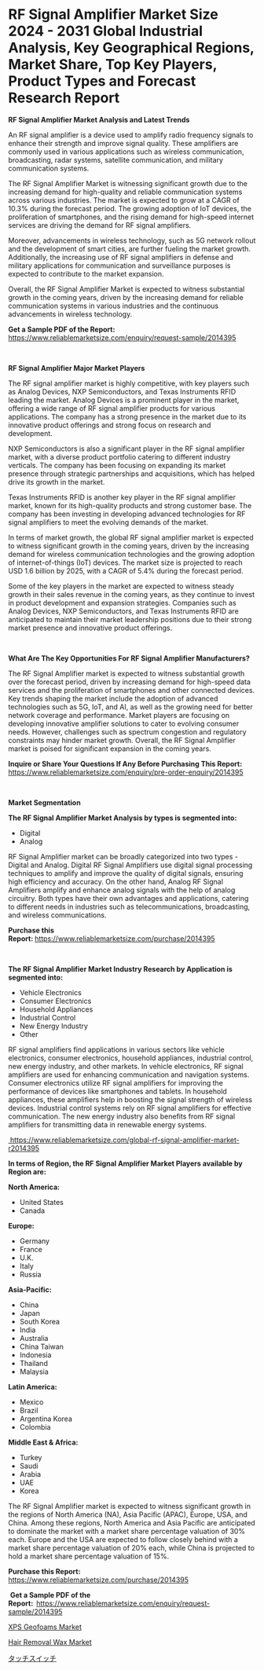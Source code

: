 <p><h1>RF Signal Amplifier Market Size 2024 - 2031 Global Industrial Analysis, Key Geographical Regions, Market Share, Top Key Players, Product Types and Forecast Research Report</h1></p><p><strong>RF Signal Amplifier Market Analysis and Latest Trends</strong></p>
<p><p>An RF signal amplifier is a device used to amplify radio frequency signals to enhance their strength and improve signal quality. These amplifiers are commonly used in various applications such as wireless communication, broadcasting, radar systems, satellite communication, and military communication systems.</p><p>The RF Signal Amplifier Market is witnessing significant growth due to the increasing demand for high-quality and reliable communication systems across various industries. The market is expected to grow at a CAGR of 10.3% during the forecast period. The growing adoption of IoT devices, the proliferation of smartphones, and the rising demand for high-speed internet services are driving the demand for RF signal amplifiers.</p><p>Moreover, advancements in wireless technology, such as 5G network rollout and the development of smart cities, are further fueling the market growth. Additionally, the increasing use of RF signal amplifiers in defense and military applications for communication and surveillance purposes is expected to contribute to the market expansion.</p><p>Overall, the RF Signal Amplifier Market is expected to witness substantial growth in the coming years, driven by the increasing demand for reliable communication systems in various industries and the continuous advancements in wireless technology.</p></p>
<p><strong>Get a Sample PDF of the Report:&nbsp;</strong> <a href="https://www.reliablemarketsize.com/enquiry/request-sample/2014395">https://www.reliablemarketsize.com/enquiry/request-sample/2014395</a></p>
<p>&nbsp;</p>
<p><strong>RF Signal Amplifier Major Market Players</strong></p>
<p><p>The RF signal amplifier market is highly competitive, with key players such as Analog Devices, NXP Semiconductors, and Texas Instruments RFID leading the market. Analog Devices is a prominent player in the market, offering a wide range of RF signal amplifier products for various applications. The company has a strong presence in the market due to its innovative product offerings and strong focus on research and development.</p><p>NXP Semiconductors is also a significant player in the RF signal amplifier market, with a diverse product portfolio catering to different industry verticals. The company has been focusing on expanding its market presence through strategic partnerships and acquisitions, which has helped drive its growth in the market.</p><p>Texas Instruments RFID is another key player in the RF signal amplifier market, known for its high-quality products and strong customer base. The company has been investing in developing advanced technologies for RF signal amplifiers to meet the evolving demands of the market.</p><p>In terms of market growth, the global RF signal amplifier market is expected to witness significant growth in the coming years, driven by the increasing demand for wireless communication technologies and the growing adoption of internet-of-things (IoT) devices. The market size is projected to reach USD 1.6 billion by 2025, with a CAGR of 5.4% during the forecast period.</p><p>Some of the key players in the market are expected to witness steady growth in their sales revenue in the coming years, as they continue to invest in product development and expansion strategies. Companies such as Analog Devices, NXP Semiconductors, and Texas Instruments RFID are anticipated to maintain their market leadership positions due to their strong market presence and innovative product offerings.</p></p>
<p>&nbsp;</p>
<p><strong>What Are The Key Opportunities For RF Signal Amplifier Manufacturers?</strong></p>
<p><p>The RF Signal Amplifier market is expected to witness substantial growth over the forecast period, driven by increasing demand for high-speed data services and the proliferation of smartphones and other connected devices. Key trends shaping the market include the adoption of advanced technologies such as 5G, IoT, and AI, as well as the growing need for better network coverage and performance. Market players are focusing on developing innovative amplifier solutions to cater to evolving consumer needs. However, challenges such as spectrum congestion and regulatory constraints may hinder market growth. Overall, the RF Signal Amplifier market is poised for significant expansion in the coming years.</p></p>
<p><strong>Inquire or Share Your Questions If Any Before Purchasing This Report:</strong> <a href="https://www.reliablemarketsize.com/enquiry/pre-order-enquiry/2014395">https://www.reliablemarketsize.com/enquiry/pre-order-enquiry/2014395</a></p>
<p>&nbsp;</p>
<p><strong>Market Segmentation</strong></p>
<p><strong>The RF Signal Amplifier Market Analysis by types is segmented into:</strong></p>
<p><ul><li>Digital</li><li>Analog</li></ul></p>
<p><p>RF Signal Amplifier market can be broadly categorized into two types - Digital and Analog. Digital RF Signal Amplifiers use digital signal processing techniques to amplify and improve the quality of digital signals, ensuring high efficiency and accuracy. On the other hand, Analog RF Signal Amplifiers amplify and enhance analog signals with the help of analog circuitry. Both types have their own advantages and applications, catering to different needs in industries such as telecommunications, broadcasting, and wireless communications.</p></p>
<p><strong>Purchase this Report:&nbsp;</strong><a href="https://www.reliablemarketsize.com/purchase/2014395">https://www.reliablemarketsize.com/purchase/2014395</a></p>
<p>&nbsp;</p>
<p><strong>The RF Signal Amplifier Market Industry Research by Application is segmented into:</strong></p>
<p><ul><li>Vehicle Electronics</li><li>Consumer Electronics</li><li>Household Appliances</li><li>Industrial Control</li><li>New Energy Industry</li><li>Other</li></ul></p>
<p><p>RF signal amplifiers find applications in various sectors like vehicle electronics, consumer electronics, household appliances, industrial control, new energy industry, and other markets. In vehicle electronics, RF signal amplifiers are used for enhancing communication and navigation systems. Consumer electronics utilize RF signal amplifiers for improving the performance of devices like smartphones and tablets. In household appliances, these amplifiers help in boosting the signal strength of wireless devices. Industrial control systems rely on RF signal amplifiers for effective communication. The new energy industry also benefits from RF signal amplifiers for transmitting data in renewable energy systems.</p></p>
<p><a href="https://www.reliablemarketsize.com/global-rf-signal-amplifier-market-r2014395">&nbsp;https://www.reliablemarketsize.com/global-rf-signal-amplifier-market-r2014395</a></p>
<p><strong>In terms of Region, the RF Signal Amplifier Market Players available by Region are:</strong></p>
<p>
    <p> <strong> North America: </strong>
        <ul>
            <li>United States</li>
            <li>Canada</li>
        </ul>
        </p> 
    <p> <strong> Europe: </strong>
        <ul>
            <li>Germany</li>
            <li>France</li>
            <li>U.K.</li>
            <li>Italy</li>
            <li>Russia</li>
        </ul>
        </p> 
    <p> <strong> Asia-Pacific: </strong>
        <ul>
            <li>China</li>
            <li>Japan</li>
            <li>South Korea</li>
            <li>India</li>
            <li>Australia</li>
            <li>China Taiwan</li>
            <li>Indonesia</li>
            <li>Thailand</li>
            <li>Malaysia</li>
        </ul>
        </p> 
    <p> <strong> Latin America: </strong>
        <ul>
            <li>Mexico</li>
            <li>Brazil</li>
            <li>Argentina Korea</li>
            <li>Colombia</li>
        </ul>
        </p> 
    <p> <strong> Middle East & Africa: </strong>
        <ul>
            <li>Turkey</li>
            <li>Saudi</li>
            <li>Arabia</li>
            <li>UAE</li>
            <li>Korea</li>
        </ul>
    </p>
    </p>
<p><p>The RF Signal Amplifier market is expected to witness significant growth in the regions of North America (NA), Asia Pacific (APAC), Europe, USA, and China. Among these regions, North America and Asia Pacific are anticipated to dominate the market with a market share percentage valuation of 30% each. Europe and the USA are expected to follow closely behind with a market share percentage valuation of 20% each, while China is projected to hold a market share percentage valuation of 15%.</p></p>
<p><strong>Purchase this Report: </strong><a href="https://www.reliablemarketsize.com/purchase/2014395">https://www.reliablemarketsize.com/purchase/2014395</a></p>
<p>&nbsp;<strong>Get a Sample PDF of the Report:&nbsp;&nbsp;</strong><a href="https://www.reliablemarketsize.com/enquiry/request-sample/2014395">https://www.reliablemarketsize.com/enquiry/request-sample/2014395</a></p>
<p><strong></strong></p>
<p><p><a href="https://issuu.com/reportprime-2/docs/xps-geofoams-market-size-2030.pptx">XPS Geofoams Market</a></p><p><a href="https://github.com/xvyfpyhu18/Market-Research-Report-List-1/blob/main/hair-removal-wax-market.md">Hair Removal Wax Market</a></p><p><a href="https://github.com/zjkmgcs938405/Market-Research-Report-List-3/blob/main/899084731946.md">タッチスイッチ</a></p></p>